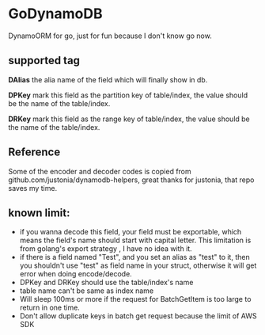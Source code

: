 # GoDynamoDB
DynamoORM for go, just for fun because I don't know go now.

## supported tag
**DAlias** the alia name of the field which will finally show in db.

**DPKey** mark this field as the partition key of table/index, the value should be the name of the table/index.

**DRKey** mark this field as the range key of table/index, the value should be the name of the table/index.

## Reference
Some of the encoder and decoder codes is copied from github.com/justonia/dynamodb-helpers, great thanks for justonia, that repo saves my time.

## known limit:
- if you wanna decode this field, your field must be exportable, which means the field's name should start with capital letter. This limitation is from golang's export strategy , I have no idea with it.
- if there is a field named "Test", and you set an alias as "test" to it, then you shouldn't use "test" as field name in your struct, otherwise it will get error when doing encode/decode.
- DPKey and DRKey should use the table/index's name
- table name can't be same as index name
- Will sleep 100ms or more if the request for BatchGetItem is too large to return in one time.
- Don't allow duplicate keys in batch get request because the limit of AWS SDK


